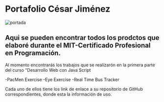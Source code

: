 # Portafolio César Jiménez

![portada](https://www.canva.com/design/DAF0whZdIGE/ohL3yN7ywjXsrG0PPe_C8g/edit?utm_content=DAF0whZdIGE&utm_campaign=designshare&utm_medium=link2&utm_source=sharebutton)
## Aqui se pueden encontrar todos los prodctos que elaboré durante el MIT-Certificado Profesional en Programación.

Al momento encontrarás los trabajos que se realizarón en la primera parte del curso "Desarrollo Web con Java Script

  -PacMen Exercise
  -Eye Exercise
  -Real Time Bus Tracker

Cada uno de ellos tiene los link de enlace a su repositorio de GitHub correspondientes, donde esta la información de uso.  


